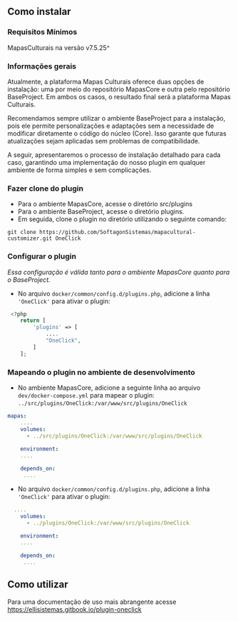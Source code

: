 ## Como instalar

### Requisitos Mínimos

MapasCulturais na versão v7.5.25^

### Informações gerais

Atualmente, a plataforma Mapas Culturais oferece duas opções de instalação: uma por meio do repositório MapasCore e outra pelo repositório BaseProject. Em ambos os casos, o resultado final será a plataforma Mapas Culturais.

Recomendamos sempre utilizar o ambiente BaseProject para a instalação, pois ele permite personalizações e adaptações sem a necessidade de modificar diretamente o código do núcleo (Core). Isso garante que futuras atualizações sejam aplicadas sem problemas de compatibilidade.

A seguir, apresentaremos o processo de instalação detalhado para cada caso, garantindo uma implementação do nosso plugin em qualquer ambiente de forma simples e sem complicações.

### Fazer clone do plugin

- Para o ambiente MapasCore, acesse o diretório src/plugins
- Para o ambiente BaseProject, acesse o diretório plugins.
- Em seguida, clone o plugin no diretório utilizando o seguinte comando: 

```shell
git clone https://github.com/SoftagonSistemas/mapacultural-customizer.git OneClick
```
### Configurar o plugin
_Essa configuração é válida tanto para o ambiente MapasCore quanto para o BaseProject._

- No arquivo `docker/common/config.d/plugins.php`, adicione a linha `'OneClick'` para ativar o plugin:

```php
 <?php
    return [
        'plugins' => [
            ....
            "OneClick",
        ]
    ];
```
### Mapeando o plugin no ambiente de desenvolvimento

- No ambiente MapasCore, adicione a seguinte linha ao arquivo `dev/docker-compose.yml` para mapear o plugin: `../src/plugins/OneClick:/var/www/src/plugins/OneClick`

```yml
mapas:
    ....
    volumes:
      - ../src/plugins/OneClick:/var/www/src/plugins/OneClick
      
    environment:
    ....

    depends_on:
     ....
```

- No arquivo `docker/common/config.d/plugins.php`, adicione a linha `'OneClick'` para ativar o plugin:

```yml
  ....
    volumes:
      - ../plugins/OneClick:/var/www/src/plugins/OneClick
      
    environment:
    ....

    depends_on:
     ....
```

## Como utilizar

Para uma documentação de uso mais abrangente acesse https://elljsistemas.gitbook.io/plugin-oneclick
